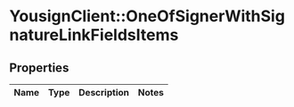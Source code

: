 # YousignClient::OneOfSignerWithSignatureLinkFieldsItems

## Properties
Name | Type | Description | Notes
------------ | ------------- | ------------- | -------------

